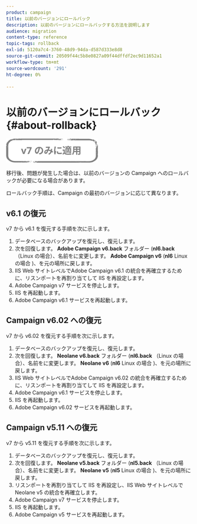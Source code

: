 ```yaml
---
product: campaign
title: 以前のバージョンにロールバック
description: 以前のバージョンにロールバックする方法を説明します
audience: migration
content-type: reference
topic-tags: rollback
exl-id: 5120a7c4-3760-48d9-94da-d587d333e8d8
source-git-commit: 20509f44c5b8e0827a09f44dffdf2ec9d11652a1
workflow-type: tm+mt
source-wordcount: '291'
ht-degree: 0%

---
```


# 以前のバージョンにロールバック{#about-rollback}

![](../../assets/v7-only.svg)

移行後、問題が発生した場合は、以前のバージョンの Campaign へのロールバックが必要になる場合があります。

ロールバック手順は、Campaign の最初のバージョンに応じて異なります。

## v6.1 の復元

v7 から v6.1 を復元する手順を次に示します。

1. データベースのバックアップを復元し、復元します。
1. 次を回復します。 **Adobe Campaign v6.back** フォルダー (**nl6.back** （Linux の場合）、名前をに変更します。 **Adobe Campaign v6** (**nl6** Linux の場合 )、を元の場所に戻します。
1. IIS Web サイトレベルでAdobe Campaign v6.1 の統合を再確立するために、リスンポートを再割り当てして IIS を再設定します。
1. Adobe Campaign v7 サービスを停止します。
1. IIS を再起動します。
1. Adobe Campaign v6.1 サービスを再起動します。

## Campaign v6.02 への復元

v7 から v6.02 を復元する手順を次に示します。

1. データベースのバックアップを復元し、復元します。
1. 次を回復します。 **Neolane v6.back** フォルダー (**nl6.back** （Linux の場合）、名前をに変更します。 **Neolane v6** (**nl6** Linux の場合 )、を元の場所に戻します。
1. IIS Web サイトレベルでAdobe Campaign v6.02 の統合を再確立するために、リスンポートを再割り当てして IIS を再設定します。
1. Adobe Campaign v6.1 サービスを停止します。
1. IIS を再起動します。
1. Adobe Campaign v6.02 サービスを再起動します。

## Campaign v5.11 への復元

v7 から v5.11 を復元する手順を次に示します。

1. データベースのバックアップを復元し、復元します。
1. 次を回復します。 **Neolane v5.back** フォルダー (**nl5.back** （Linux の場合）、名前をに変更します。 **Neolane v5** (**nl5** Linux の場合 )、を元の場所に戻します。
1. リスンポートを再割り当てして IIS を再設定し、IIS Web サイトレベルで Neolane v5 の統合を再確立します。
1. Adobe Campaign v7 サービスを停止します。
1. IIS を再起動します。
1. Adobe Campaign v5 サービスを再起動します。
